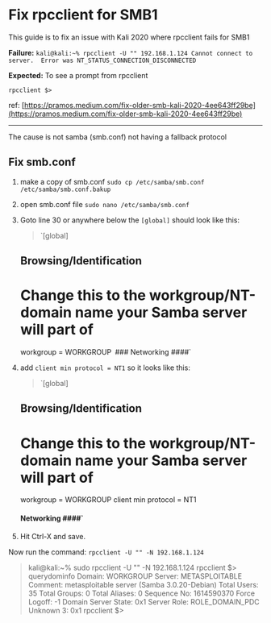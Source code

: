 # Fix rpcclient for SMB1

This guide is to fix an issue with Kali 2020 where rpcclient fails for SMB1

**Failure:**
`kali@kali:~% rpcclient -U "" 192.168.1.124
Cannot connect to server.  Error was NT_STATUS_CONNECTION_DISCONNECTED`

**Expected:** To see a prompt from rpcclient

`rpcclient $>` 

ref: [https://pramos.medium.com/fix-older-smb-kali-2020-4ee643ff29be](https://pramos.medium.com/fix-older-smb-kali-2020-4ee643ff29be)

---

The cause is not samba (smb.conf) not having a fallback protocol

## Fix smb.conf

1. make a copy of smb.conf
`sudo cp /etc/samba/smb.conf /etc/samba/smb.conf.bakup` 
2. open smb.conf file 
`sudo nano /etc/samba/smb.conf`
3. Goto line 30
or anywhere below the `[global]` 
should look like this:

    > `[global]
    ## Browsing/Identification ###
    # Change this to the workgroup/NT-domain name your Samba server will part of
    workgroup = WORKGROUP`
    `### Networking ####`

4. add `client min protocol = NT1`
so it looks like this:

    > `[global]
    ## Browsing/Identification ###
    # Change this to the workgroup/NT-domain name your Samba server will part of
    workgroup = WORKGROUP
    client min protocol = NT1
    #### Networking ####`

5. Hit Ctrl-X and save.

Now run the command: `rpcclient -U "" -N 192.168.1.124`

> kali@kali:~% sudo rpcclient -U "" -N 192.168.1.124
rpcclient $> querydominfo
Domain: WORKGROUP
Server: METASPLOITABLE
Comment: metasploitable server (Samba 3.0.20-Debian)
Total Users: 35
Total Groups: 0
Total Aliases: 0
Sequence No: 1614590370
Force Logoff: -1
Domain Server State: 0x1
Server Role: ROLE_DOMAIN_PDC
Unknown 3: 0x1
rpcclient $>
